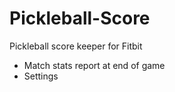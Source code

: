 # Pickleball-Score
Pickleball score keeper for Fitbit

<!-- Features to add -->
* Match stats report at end of game
* Settings